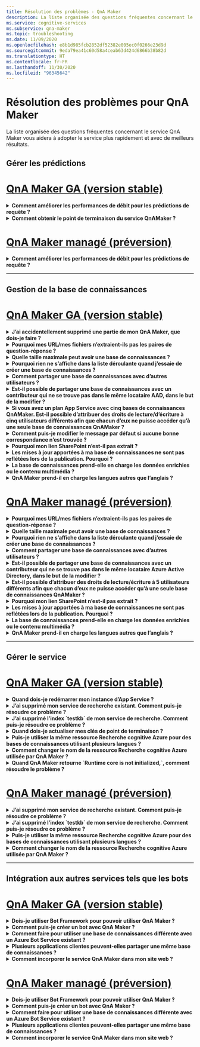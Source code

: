 ```yaml
---
title: Résolution des problèmes - QnA Maker
description: La liste organisée des questions fréquentes concernant le service QnA Maker vous aidera à adopter le service plus rapidement et avec de meilleurs résultats.
ms.service: cognitive-services
ms.subservice: qna-maker
ms.topic: troubleshooting
ms.date: 11/09/2020
ms.openlocfilehash: e8b1d985fcb2852df52382e005ec0f0266e23d9d
ms.sourcegitcommit: 9eda79ea41c60d58a4ceab63d424d6866b38b82d
ms.translationtype: HT
ms.contentlocale: fr-FR
ms.lasthandoff: 11/30/2020
ms.locfileid: "96345642"
---
```

# <a name="troubleshooting-for-qna-maker"></a>Résolution des problèmes pour QnA Maker

La liste organisée des questions fréquentes concernant le service QnA Maker vous aidera à adopter le service plus rapidement et avec de meilleurs résultats.

<a name="how-to-get-the-qnamaker-service-hostname"></a>

## <a name="manage-predictions"></a>Gérer les prédictions

# <a name="qna-maker-ga-stable-release"></a>[QnA Maker GA (version stable)](#tab/v1)

<details>
<summary><b>Comment améliorer les performances de débit pour les prédictions de requête ?</b></summary>

**Réponse** : Les problèmes de performances de débit indiquent que vous devez monter en puissance pour votre service d’application et votre recherche cognitive. Envisagez d’ajouter un réplica à votre recherche cognitive pour améliorer les performances.

Apprenez-en davantage sur les [niveaux tarifaires](Concepts/azure-resources.md).
</details>

<details>
<summary><b>Comment obtenir le point de terminaison du service QnAMaker ?</b></summary>

**Réponse** : Le point de terminaison du service QnAMaker est utile pour le débogage quand vous contactez le support technique de QnAMaker ou UserVoice. Le point de terminaison est une URL qui se présente sous la forme suivante : `https://your-resource-name.azurewebsites.net`.

1. Accédez à votre service QnAMaker (groupe de ressources) dans le [portail Azure](https://portal.azure.com).

    ![Groupe de ressources Azure QnAMaker sur le portail Azure](./media/qnamaker-how-to-troubleshoot/qnamaker-azure-resourcegroup.png)

1. Sélectionnez l’App Service associé à la ressource QnA Maker. Les noms sont généralement identiques.

     ![Sélectionner l’App Service QnAMaker](./media/qnamaker-how-to-troubleshoot/qnamaker-azure-appservice.png)

1. L’URL du point de terminaison est disponible dans la section Vue d’ensemble.

    ![Point de terminaison QnAMaker](./media/qnamaker-how-to-troubleshoot/qnamaker-azure-gethostname.png)

</details>

# <a name="qna-maker-managed-preview-release"></a>[QnA Maker managé (préversion)](#tab/v2)

<details>
<summary><b>Comment améliorer les performances de débit pour les prédictions de requête ?</b></summary>

**Réponse** : Les problèmes de performances de débit indiquent que vous devez effectuer un scale-up de votre Recherche cognitive. Envisagez d’ajouter un réplica à votre recherche cognitive pour améliorer les performances.

Apprenez-en davantage sur les [niveaux tarifaires](Concepts/azure-resources.md).
</details>

---

## <a name="manage-the-knowledge-base"></a>Gestion de la base de connaissances

# <a name="qna-maker-ga-stable-release"></a>[QnA Maker GA (version stable)](#tab/v1)

<details>
<summary><b>J’ai accidentellement supprimé une partie de mon QnA Maker, que dois-je faire ?</b></summary>

**Réponse** : Ne supprimez pas les services Azure créés avec la ressource QnA Maker, tels que la recherche ou l’application web. Ceux-ci sont nécessaires pour que QnA Maker fonctionne. Si vous en supprimez un, QnA Maker cessera de fonctionne correctement.

Toutes les suppressions sont définitives et s’appliquent notamment aux paires questions et réponses, fichiers, URL, questions et réponses personnalisées, bases de connaissances ou ressources Azure. Assurez-vous d’exporter votre base de connaissances à partir de la page **Paramètres** avant de supprimer la moindre de ses parties.

</details>

<details>
<summary><b>Pourquoi mes URL/mes fichiers n’extraient-ils pas les paires de question-réponse ?</b></summary>

**Réponse** : Il est possible que QnA Maker ne puisse pas extraire automatiquement du contenu question-réponse (QnA) à partir des URL de FAQ valides. Dans ce cas, vous pouvez coller le contenu QnA dans un fichier .txt et voir si l’outil peut l’ingérer. Vous pouvez également ajouter manuellement du contenu à votre base de connaissances par le biais du [portail QnA Maker](https://qnamaker.ai).

</details>

<details>
<summary><b>Quelle taille maximale peut avoir une base de connaissances ?</b></summary>

**Réponse** : La taille de la base de connaissances dépend de la référence SKU de Recherche Azure que vous choisissez lors de la création du service QnA Maker. Lisez plus d’informations [ici](./concepts/azure-resources.md).

</details>

<details>
<summary><b>Pourquoi rien ne s’affiche dans la liste déroulante quand j’essaie de créer une base de connaissances ?</b></summary>

**Réponse** : Vous n’avez encore jamais créé de services QnA Maker dans Azure. Lisez [cet article](./How-To/set-up-qnamaker-service-azure.md) pour apprendre à le faire.

</details>

<details>
<summary><b>Comment partager une base de connaissances avec d’autres utilisateurs ?</b></summary>

**Réponse** : Le partage fonctionne au niveau d’un service QnA Maker, autrement dit, toutes les bases de connaissances dans le service seront partagées. Lisez [ici](./index.yml) comment collaborer sur une base de connaissances.

</details>

<details>
<summary><b>Est-il possible de partager une base de connaissances avec un contributeur qui ne se trouve pas dans le même locataire AAD, dans le but de la modifier ?</b></summary>

**Réponse** : Le partage est basé sur le contrôle d’accès en fonction du rôle Azure (Azure RBAC). Si vous pouvez partager _n’importe quelle_ ressource dans Azure avec un autre utilisateur, vous pouvez également partager QnA Maker.

</details>

<details>
<summary><b>Si vous avez un plan App Service avec cinq bases de connaissances QnAMaker. Est-il possible d’attribuer des droits de lecture/d’écriture à cinq utilisateurs différents afin que chacun d’eux ne puisse accéder qu’à une seule base de connaissances QnAMaker ?</b></summary>

**Réponse** : Vous pouvez partager l’ensemble d’un service QnAMaker, mais pas des bases de connaissances individuelles.

</details>

<details>
<summary><b>Comment puis-je modifier le message par défaut si aucune bonne correspondance n’est trouvée ?</b></summary>

**Réponse** : Le message par défaut fait partie des paramètres dans votre App Service.
- Accédez à votre ressource App Service dans le portail Azure

![appservice qnamaker](./media/qnamaker-faq/qnamaker-resource-list-appservice.png)
- Cliquez sur l’option **Paramètres**

![paramètres d’appservice qnamaker](./media/qnamaker-faq/qnamaker-appservice-settings.png)
- Modifiez la valeur du paramètre **DefaultAnswer**
- Redémarrer votre App service

![redémarrer appservice qnamaker](./media/qnamaker-faq/qnamaker-appservice-restart.png)


</details>

<details>
<summary><b>Pourquoi mon lien SharePoint n’est-il pas extrait ?</b></summary>

**Réponse** : Pour plus d’informations, consultez la section [Emplacements des sources de données](./concepts/data-sources-and-content.md#data-source-locations).

</details>

<details>
<summary><b>Les mises à jour apportées à ma base de connaissances ne sont pas reflétées lors de la publication. Pourquoi ?</b></summary>

**Réponse** : Toute opération de modification, qu’elle soit effectuée dans une mise à jour de table, un test ou un paramètre, doit être enregistrée avant d’être publiée. Veillez à cliquer sur le bouton **Enregistrer et entraîner** après chaque opération de modification.

</details>

<details>
<summary><b>La base de connaissances prend-elle en charge les données enrichies ou le contenu multimédia ?</b></summary>

**Réponse** :

#### <a name="multimedia-auto-extraction-for-files-and-urls"></a>Extraction automatique de contenu multimédia pour les fichiers et URL

* URL - Fonctionnalités de conversion HTML en Markdown limitées.
* Fichiers - Non pris en charge

#### <a name="answer-text-in-markdown"></a>Texte de réponse dans Markdown
Une fois que les paires de Q/R sont dans la base de connaissances, vous pouvez modifier le texte Markdown d’une réponse de manière à inclure des liens vers des médias disponibles depuis des URL publiques.


</details>

<details>
<summary><b>QnA Maker prend-il en charge les langues autres que l’anglais ?</b></summary>

**Réponse** : Affichez plus d’informations sur les [langues prises en charge](./overview/language-support.md).

Si vous avez du contenu dans plusieurs langues, veillez à créer un service distinct pour chaque langue.

</details>

# <a name="qna-maker-managed-preview-release"></a>[QnA Maker managé (préversion)](#tab/v2)

<details>
<summary><b>Pourquoi mes URL/mes fichiers n’extraient-ils pas les paires de question-réponse ?</b></summary>

**Réponse** : Il est possible que QnA Maker ne puisse pas extraire automatiquement du contenu question-réponse (QnA) à partir des URL de FAQ valides. Dans ce cas, vous pouvez coller le contenu QnA dans un fichier .txt et voir si l’outil peut l’ingérer. Vous pouvez également ajouter manuellement du contenu à votre base de connaissances par le biais du [portail QnA Maker](https://qnamaker.ai).

</details>

<details>
<summary><b>Quelle taille maximale peut avoir une base de connaissances ?</b></summary>

**Réponse** : La taille de la base de connaissances dépend de la référence SKU de Recherche Azure que vous choisissez lors de la création du service QnA Maker. Lisez plus d’informations [ici](./concepts/azure-resources.md).

</details>

<details>
<summary><b>Pourquoi rien ne s’affiche dans la liste déroulante quand j’essaie de créer une base de connaissances ?</b></summary>

**Réponse** : Vous n’avez encore jamais créé de services QnA Maker dans Azure. Lisez [cet article](./How-To/set-up-qnamaker-service-azure.md) pour apprendre à le faire.

</details>

<details>
<summary><b>Comment partager une base de connaissances avec d’autres utilisateurs ?</b></summary>

**Réponse** : Le partage fonctionne au niveau d’un service QnA Maker, autrement dit, toutes les bases de connaissances dans le service seront partagées. Lisez [ici](./index.yml) comment collaborer sur une base de connaissances.

</details>

<details>
<summary><b>Est-il possible de partager une base de connaissances avec un contributeur qui ne se trouve pas dans le même locataire Azure Active Directory, dans le but de la modifier ?</b></summary>

**Réponse** : Le partage est basé sur le contrôle d’accès en fonction du rôle Azure (Azure RBAC). Si vous pouvez partager _n’importe quelle_ ressource dans Azure avec un autre utilisateur, vous pouvez également partager QnA Maker.

</details>

<details>
<summary><b>Est-il possible d’attribuer des droits de lecture/écriture à 5 utilisateurs différents afin que chacun d’eux ne puisse accéder qu’à une seule base de connaissances QnAMaker ?</b></summary>

**Réponse** : Vous pouvez partager l’ensemble d’un service QnAMaker, mais pas des bases de connaissances individuelles.

</details>

<details>
<summary><b>Pourquoi mon lien SharePoint n’est-il pas extrait ?</b></summary>

**Réponse** : Pour plus d’informations, consultez la section [Emplacements des sources de données](./concepts/data-sources-and-content.md#data-source-locations).

</details>

<details>
<summary><b>Les mises à jour apportées à ma base de connaissances ne sont pas reflétées lors de la publication. Pourquoi ?</b></summary>

**Réponse** : Toute opération de modification, qu’elle soit effectuée dans une mise à jour de table, un test ou un paramètre, doit être enregistrée avant d’être publiée. Veillez à cliquer sur le bouton **Enregistrer et entraîner** après chaque opération de modification.

</details>

<details>
<summary><b>La base de connaissances prend-elle en charge les données enrichies ou le contenu multimédia ?</b></summary>

**Réponse** :

#### <a name="multimedia-auto-extraction-for-files-and-urls"></a>Extraction automatique de contenu multimédia pour les fichiers et URL

* URL - Fonctionnalités de conversion HTML en Markdown limitées.
* Fichiers - Non pris en charge

#### <a name="answer-text-in-markdown"></a>Texte de réponse dans Markdown
Une fois que les paires de Q/R sont dans la base de connaissances, vous pouvez modifier le texte Markdown d’une réponse de manière à inclure des liens vers des médias disponibles depuis des URL publiques.


</details>

<details>
<summary><b>QnA Maker prend-il en charge les langues autres que l’anglais ?</b></summary>

**Réponse** : Affichez plus d’informations sur les [langues prises en charge](./overview/language-support.md).

Si vous avez du contenu dans plusieurs langues, veillez à créer un service distinct pour chaque langue.

</details>

---

## <a name="manage-service"></a>Gérer le service

# <a name="qna-maker-ga-stable-release"></a>[QnA Maker GA (version stable)](#tab/v1)

<details>
<summary><b>Quand dois-je redémarrer mon instance d’App Service ?</b></summary>

**Réponse** : Actualisez votre instance d’App Service lorsque l’icône d’avertissement apparaît en regard du numéro de version de la base de connaissances dans le tableau **Clés de point de terminaison** de la **page** [Paramètres utilisateur](https://www.qnamaker.ai/UserSettings).

</details>

<details>
<summary><b>J’ai supprimé mon service de recherche existant. Comment puis-je résoudre ce problème ?</b></summary>

**Réponse** : Si vous supprimez un index Recherche cognitive Azure, l’opération est définitive et l’index ne peut pas être récupéré.

</details>

<details>
<summary><b>J’ai supprimé l’index `testkb` de mon service de recherche. Comment puis-je résoudre ce problème ?</b></summary>

**Réponse** : Vos anciennes données ne peuvent pas être récupérées. Créez une ressource QnA Maker, puis recréez votre base de connaissances.

</details>

<details>
<summary><b>Quand dois-je actualiser mes clés de point de terminaison ?</b></summary>

**Réponse** : Actualisez vos clés de point de terminaison si vous pensez qu’elles ont été compromises.

</details>

<details>
<summary><b>Puis-je utiliser la même ressource Recherche cognitive Azure pour des bases de connaissances utilisant plusieurs langues ?</b></summary>

**Réponse** : Pour utiliser plusieurs langues et plusieurs bases de connaissances, l’utilisateur doit créer une ressource QnA Maker pour chaque langue. Cette opération crée un service de recherche Azure distinct par langue. La combinaison de bases de connaissances en différentes langues dans un même service de recherche Azure entraîne une détérioration de la pertinence des résultats.

</details>

<details>
<summary><b>Comment changer le nom de la ressource Recherche cognitive Azure utilisée par QnA Maker ?</b></summary>

**Réponse** : Le nom de la ressource Recherche cognitive Azure est le nom de ressource QnA Maker avec des lettres aléatoires ajoutées à la fin. De ce fait, il est difficile de faire la distinction entre plusieurs ressources de recherche pour QnA Maker. Créez un service de recherche distinct (en le nommant comme vous le souhaitez), puis connectez-le à votre service QnA. La procédure est similaire à celle que vous devez effectuer pour [mettre à niveau une Recherche Azure](How-To/set-up-qnamaker-service-azure.md#upgrade-the-azure-cognitive-search-service).

</details>

<details>
<summary><b>Quand QnA Maker retourne `Runtime core is not initialized,`, comment résoudre le problème ?</b></summary>

**Réponse** : L’espace disque pour votre App Service est peut-être plein. Étapes pour corriger l’espace disque :

1. Dans le [portail Azure](https://portal.azure.com), sélectionnez le service App Service de votre QnA Maker, puis arrêtez le service.
1. Tout en restant sur App Service, sélectionnez **Outils de développement**, **Outils avancés**, puis **OK**. Une nouvelle fenêtre de navigateur s’ouvre.
1. Sélectionnez **Console de débogage**, puis **CMD** pour ouvrir un outil en ligne de commande.
1. Accédez au répertoire _site/wwwroot/Data/QnAMaker/_ .
1. Supprimez tous les dossiers dont le nom commence par `rd`.

    **Ne supprimez pas** les éléments suivants :

    * Fichier KbIdToRankerMappings.txt
    * Fichier EndpointSettings.json
    * Dossier EndpointKeys

1. Démarrez App Service.
1. Accédez à votre base de connaissances pour vérifier qu’elle fonctionne maintenant.

</details>

# <a name="qna-maker-managed-preview-release"></a>[QnA Maker managé (préversion)](#tab/v2)


<details>
<summary><b>J’ai supprimé mon service de recherche existant. Comment puis-je résoudre ce problème ?</b></summary>

**Réponse** : Si vous supprimez un index Recherche cognitive Azure, l’opération est définitive et l’index ne peut pas être récupéré.

</details>

<details>
<summary><b>J’ai supprimé l’index `testkb` de mon service de recherche. Comment puis-je résoudre ce problème ?</b></summary>

**Réponse** : Vos anciennes données ne peuvent pas être récupérées. Créez une ressource QnA Maker, puis recréez votre base de connaissances.

</details>

<details>
<summary><b>Puis-je utiliser la même ressource Recherche cognitive Azure pour des bases de connaissances utilisant plusieurs langues ?</b></summary>

**Réponse** : Pour utiliser plusieurs langues et plusieurs bases de connaissances, l’utilisateur doit créer une ressource QnA Maker pour chaque langue. Cette opération crée un service de recherche Azure distinct par langue. La combinaison de bases de connaissances en différentes langues dans un même service de recherche Azure entraîne une détérioration de la pertinence des résultats.

</details>

<details>
<summary><b>Comment changer le nom de la ressource Recherche cognitive Azure utilisée par QnA Maker ?</b></summary>

**Réponse** : Le nom de la ressource Recherche cognitive Azure est le nom de ressource QnA Maker avec des lettres aléatoires ajoutées à la fin. De ce fait, il est difficile de faire la distinction entre plusieurs ressources de recherche pour QnA Maker. Créez un service de recherche distinct (en le nommant comme vous le souhaitez), puis connectez-le à votre service QnA. La procédure est similaire à celle que vous devez effectuer pour [mettre à niveau une Recherche Azure](How-To/set-up-qnamaker-service-azure.md#upgrade-the-azure-cognitive-search-service).

</details>

---

## <a name="integrate-with-other-services-including-bots"></a>Intégration aux autres services tels que les bots

# <a name="qna-maker-ga-stable-release"></a>[QnA Maker GA (version stable)](#tab/v1)

<details>
<summary><b>Dois-je utiliser Bot Framework pour pouvoir utiliser QnA Maker ?</b></summary>

**Réponse** : Non, vous n’avez pas besoin d’utiliser [Bot Framework](https://github.com/Microsoft/botbuilder-dotnet) avec QnA Maker. Toutefois, QnA Maker est proposé parmi plusieurs modèles dans [Azure Bot Service](/azure/bot-service/?preserve-view=true&view=azure-bot-service-4.0). Bot Service permet le développement rapide de bot intelligent via Microsoft Bot Framework et s’exécute dans un environnement serverless.

</details>

<details>
<summary><b>Comment puis-je créer un bot avec QnA Maker ?</b></summary>

**Réponse** : Suivez les instructions de [cette](./Quickstarts/create-publish-knowledge-base.md) documentation pour créer votre bot avec Azure Bot Service.

</details>

<details>
<summary><b>Comment faire pour utiliser une base de connaissances différente avec un Azure Bot Service existant ?</b></summary>

**Réponse** : Vous devez disposer des informations suivantes concernant votre base de connaissances :

* ID de la base de connaissances.
* Nom de sous-domaine personnalisé du point de terminaison publié de la base de connaissances, appelé `host` et présent dans la page **Paramètres** après la publication.
* Clé de point de terminaison publié de la base de connaissances : affiché sur la page **Paramètres** après la publication.

Avec ces informations, accédez au service d’application de votre bot sur le portail Azure. Sous **Paramètres -> Configuration -> paramètre d’application**, modifiez les valeurs suivantes.

La clé de point de terminaison de la base de connaissances est étiquetée `QnAAuthkey` dans le service ABS.

</details>

<details>
<summary><b>Plusieurs applications clientes peuvent-elles partager une même base de connaissances ?</b></summary>

**Réponse** : Oui, la base de connaissances peut être interrogée par un nombre quelconque de clients. Si la réponse de la base de connaissances est lente ou expire, envisagez s’élever niveau du service d’application associé à la base de connaissances.

</details>

<details>
<summary><b>Comment incorporer le service QnA Maker dans mon site web ?</b></summary>

**Réponse** : Procédez comme suit pour incorporer le service QnA Maker en tant que contrôle de conversation web dans votre site web :

1. Créez votre bot de FAQ en suivant les instructions [ici](./Quickstarts/create-publish-knowledge-base.md).
2. Activez la conversation web en suivant [ces](/azure/bot-service/bot-service-channel-connect-webchat) étapes

</details>

# <a name="qna-maker-managed-preview-release"></a>[QnA Maker managé (préversion)](#tab/v2)


<details>
<summary><b>Dois-je utiliser Bot Framework pour pouvoir utiliser QnA Maker ?</b></summary>

**Réponse** : Non, vous n’avez pas besoin d’utiliser [Bot Framework](https://github.com/Microsoft/botbuilder-dotnet) avec QnA Maker. Toutefois, QnA Maker est proposé parmi plusieurs modèles dans [Azure Bot Service](/azure/bot-service/?preserve-view=true&view=azure-bot-service-4.0). Bot Service permet le développement rapide de bot intelligent via Microsoft Bot Framework et s’exécute dans un environnement serverless.

</details>

<details>
<summary><b>Comment puis-je créer un bot avec QnA Maker ?</b></summary>

**Réponse** : Suivez les instructions de [cette](./Quickstarts/create-publish-knowledge-base.md) documentation pour créer votre bot avec Azure Bot Service.

</details>

<details>
<summary><b>Comment faire pour utiliser une base de connaissances différente avec un Azure Bot Service existant ?</b></summary>

**Réponse** : Vous devez disposer des informations suivantes concernant votre base de connaissances :

* ID de la base de connaissances.
* Nom de sous-domaine personnalisé du point de terminaison publié de la base de connaissances, appelé `host` et présent dans la page **Paramètres** après la publication.
* Clé de point de terminaison publié de la base de connaissances : affiché sur la page **Paramètres** après la publication.

Avec ces informations, accédez au service d’application de votre bot sur le portail Azure. Sous **Paramètres -> Configuration -> paramètre d’application**, modifiez les valeurs suivantes.

La clé de point de terminaison de la base de connaissances est étiquetée `QnAAuthkey` dans le service ABS.

</details>

<details>
<summary><b>Plusieurs applications clientes peuvent-elles partager une même base de connaissances ?</b></summary>

**Réponse** : Oui, la base de connaissances peut être interrogée par un nombre quelconque de clients. Si la réponse de la base de connaissances est lente ou expire, envisagez s’élever niveau du service d’application associé à la base de connaissances.

</details>

<details>
<summary><b>Comment incorporer le service QnA Maker dans mon site web ?</b></summary>

**Réponse** : Procédez comme suit pour incorporer le service QnA Maker en tant que contrôle de conversation web dans votre site web :

1. Créez votre bot de FAQ en suivant les instructions [ici](./Quickstarts/create-publish-knowledge-base.md).
2. Activez la conversation web en suivant [ces](/azure/bot-service/bot-service-channel-connect-webchat) étapes

---

## <a name="data-storage"></a>Stockage des données

# <a name="qna-maker-ga-stable-release"></a>[QnA Maker GA (version stable)](#tab/v1)

<details>
<summary><b>Où se trouve l’emplacement de stockage et quelles données sont stockées ?</b></summary>

**Réponse** :

Lorsque vous avez créé votre service QnA Maker, vous avez sélectionné une région Azure. Vos bases de connaissances et vos fichiers journaux sont stockés dans cette région.

</details>

# <a name="qna-maker-managed-preview-release"></a>[QnA Maker managé (préversion)](#tab/v2)

<details>
<summary><b>Où se trouve l’emplacement de stockage et quelles données sont stockées ?</b></summary>

**Réponse** :

Lorsque vous avez créé votre service QnA Maker, vous avez sélectionné une région Azure. Vos bases de connaissances et vos fichiers journaux sont stockés dans cette région.

</details>

---